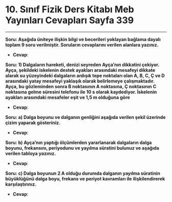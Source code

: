 # 10. Sınıf Fizik Ders Kitabı Meb Yayınları Cevapları Sayfa 339

---

**Soru: Aşağıda üniteye ilişkin bilgi ve becerileri yoklayan bağlama dayalı toplam 9 soru verilmiştir. Soruların cevaplarını verilen alanlara yazınız.**

-   **Cevap**:

**Soru: 1) Dalgaların hareketi, denizi seyreden Ayça’nın dikkatini çekiyor. Ayça, şekildeki iskelenin destek ayakları arasındaki mesafeyi dikkate alarak su yüzeyindeki dalgaların ardışık tepe noktaları olan A, B, C, Ç ve D arasındaki yatay mesafeyi yaklaşık olarak belirlemeye çalışmaktadır. Ayça, bu gözleminden sonra B noktasının A noktasına, Ç noktasının C noktasına gelme süresini telefonu ile 10 s olarak kaydediyor. İskelenin ayakları arasındaki mesafeler eşit ve 1,5 m olduğuna göre**

-   **Cevap**:

**Soru: a) Dalga boyunu ve dalganın genliğini aşağıda verilen şekil üzerinde çizim yaparak gösteriniz.**

-   **Cevap**:

**Soru: b) Ayça’nın yaptığı ölçümlerden yararlanarak dalgaların dalga boyunu, frekansını, periyodunu ve yayılma süratini bulunuz ve aşağıda verilen tabloya yazınız.**

-   **Cevap**:

**Soru: c) Dalga boyunun 2 A olduğu durumda dalganın yayılma süratinin büyüklüğünü dalga boyu, frekans ve periyot kavramları ile ilişkilendirerek karşılaştırınız.**

-   **Cevap**: